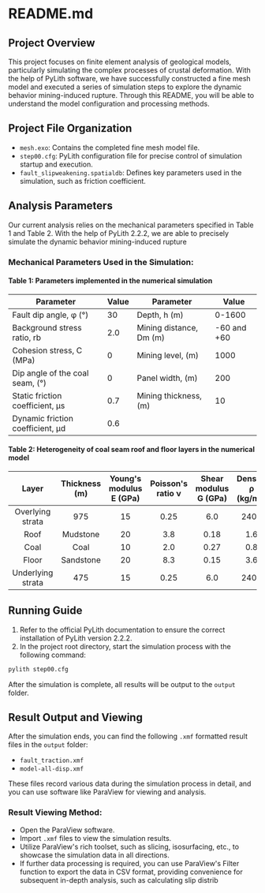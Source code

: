 # README.md

## Project Overview

This project focuses on finite element analysis of geological models, particularly simulating the complex processes of crustal deformation. With the help of PyLith software, we have successfully constructed a fine mesh model and executed a series of simulation steps to explore the dynamic behavior mining-induced rupture. Through this README, you will be able to understand the model configuration and processing methods.

## Project File Organization

- `mesh.exo`: Contains the completed fine mesh model file.
- `step00.cfg`: PyLith configuration file for precise control of simulation startup and execution.
- `fault_slipweakening.spatialdb`: Defines key parameters used in the simulation, such as friction coefficient.

## Analysis Parameters

Our current analysis relies on the mechanical parameters specified in Table 1 and Table 2. With the help of PyLith 2.2.2, we are able to precisely simulate the dynamic behavior mining-induced rupture

### Mechanical Parameters Used in the Simulation:

#### Table 1: Parameters implemented in the numerical simulation

| Parameter | Value | Parameter | Value |  
| --- | --- | --- | --- |  
| Fault dip angle, φ (°) | 30 | Depth, h (m) | 0-1600 |  
| Background stress ratio, rb | 2.0 | Mining distance, Dm (m) | -60 and +60 |  
| Cohesion stress, C (MPa) | 0 | Mining level, (m) | 1000 |  
| Dip angle of the coal seam, (°) | 0 | Panel width, (m) | 200 |  
| Static friction coefficient, μs | 0.7 | Mining thickness, (m) | 10 |  
| Dynamic friction coefficient, μd | 0.6 | |  |


#### Table 2: Heterogeneity of coal seam roof and floor layers in the numerical model

| Layer | Thickness (m) | Young's modulus E (GPa) | Poisson's ratio ν | Shear modulus G (GPa) | Density ρ (kg/m³) | Vp (km/s) | Vs (km/s) |
| :---: | :---: | :---: | :---: | :---: | :---: | :---: | :---: |
| Overlying strata | 975 | 15 | 0.25 | 6.0 | 2400 | 2.739 | 1.581 |
| Roof | Mudstone | 20 | 3.8 | 0.18 | 1.6 | 2200 | 1.369 | 0.853 |
| Coal | Coal | 10 | 2.0 | 0.27 | 0.8 | 1300 | 1.387 | 0.784 |
| Floor | Sandstone | 20 | 8.3 | 0.15 | 3.6 | 2700 | 1.802 | 1.155 |
| Underlying strata | 475 | 15 | 0.25 | 6.0 | 2400 | 2.739 | 1.581 |

## Running Guide

1. Refer to the official PyLith documentation to ensure the correct installation of PyLith version 2.2.2.
2. In the project root directory, start the simulation process with the following command:

```bash
pylith step00.cfg
```

After the simulation is complete, all results will be output to the `output` folder.

## Result Output and Viewing

After the simulation ends, you can find the following `.xmf` formatted result files in the `output` folder:

- `fault_traction.xmf`
- `model-all-disp.xmf`

These files record various data during the simulation process in detail, and you can use software like ParaView for viewing and analysis.

### Result Viewing Method:

- Open the ParaView software.
- Import `.xmf` files to view the simulation results.
- Utilize ParaView's rich toolset, such as slicing, isosurfacing, etc., to showcase the simulation data in all directions.
- If further data processing is required, you can use ParaView's Filter function to export the data in CSV format, providing convenience for subsequent in-depth analysis, such as calculating slip distrib
